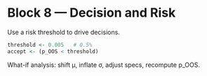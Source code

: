 # Block 8 — Decision and Risk

Use a risk threshold to drive decisions.
```r
threshold <- 0.005   # 0.5%
accept <- (p_OOS < threshold)
```
What-if analysis: shift μ, inflate σ, adjust specs, recompute p_OOS.
